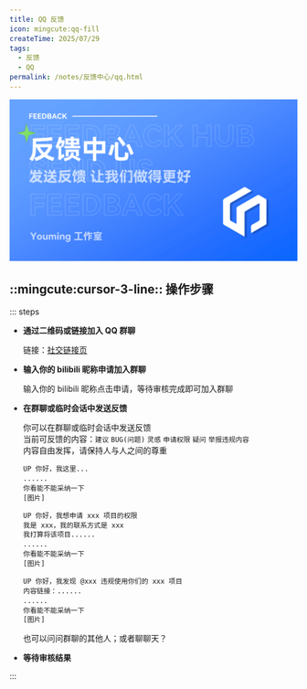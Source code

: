 ```yaml
---
title: QQ 反馈
icon: mingcute:qq-fill
createTime: 2025/07/29
tags:
  - 反馈
  - QQ
permalink: /notes/反馈中心/qq.html
---
```


![](/rc/fkzx.png)

## ::mingcute:cursor-3-line:: 操作步骤

::: steps

- <p style="font-weight: bold;">通过二维码或链接加入 QQ 群聊</p>

  链接：[社交链接页](/notes/更多/链接.html)

- <p style="font-weight: bold;">输入你的 bilibili 昵称申请加入群聊</p>

  输入你的 bilibili 昵称点击申请，等待审核完成即可加入群聊

- <p style="font-weight: bold;">在群聊或临时会话中发送反馈</p>

  你可以在群聊或临时会话中发送反馈  
  当前可反馈的内容：`建议` `BUG(问题)` `灵感` `申请权限` `疑问` `举报违规内容`  
  内容自由发挥，请保持人与人之间的尊重
  ``` txt
  UP 你好，我这里...
  ......
  你看能不能采纳一下
  [图片]
  ```
  ``` txt
  UP 你好，我想申请 xxx 项目的权限
  我是 xxx，我的联系方式是 xxx
  我打算将该项目......
  ......
  你看能不能采纳一下
  [图片]
  ```
  ``` txt
  UP 你好，我发现 @xxx 违规使用你们的 xxx 项目
  内容链接：......
  ......
  你看能不能采纳一下
  [图片]
  ```
  也可以问问群聊的其他人；或者聊聊天？

- <p style="font-weight: bold;">等待审核结果</p>

:::

<p style="margin-top: 80px;" />
<LinkCard title="查看更多反馈方式" href="/notes/反馈中心/#反馈方式"></LinkCard>